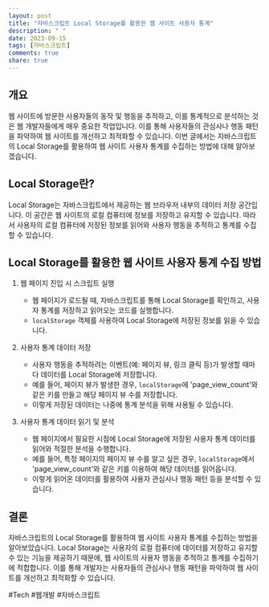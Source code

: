 ```yaml
---
layout: post
title: "자바스크립트 Local Storage를 활용한 웹 사이트 사용자 통계"
description: " "
date: 2023-09-15
tags: [자바스크립트]
comments: true
share: true
---
```


## 개요

웹 사이트에 방문한 사용자들의 동작 및 행동을 추적하고, 이를 통계적으로 분석하는 것은 웹 개발자들에게 매우 중요한 작업입니다. 이를 통해 사용자들의 관심사나 행동 패턴을 파악하여 웹 사이트를 개선하고 최적화할 수 있습니다. 이번 글에서는 자바스크립트의 Local Storage를 활용하여 웹 사이트 사용자 통계를 수집하는 방법에 대해 알아보겠습니다.

## Local Storage란?

Local Storage는 자바스크립트에서 제공하는 웹 브라우저 내부의 데이터 저장 공간입니다. 이 공간은 웹 사이트의 로컬 컴퓨터에 정보를 저장하고 유지할 수 있습니다. 따라서 사용자의 로컬 컴퓨터에 저장된 정보를 읽어와 사용자 행동을 추적하고 통계를 수집할 수 있습니다.

## Local Storage를 활용한 웹 사이트 사용자 통계 수집 방법

1. 웹 페이지 진입 시 스크립트 실행
   - 웹 페이지가 로드될 때, 자바스크립트를 통해 Local Storage를 확인하고, 사용자 통계를 저장하고 읽어오는 코드를 실행합니다.
   - `localStorage` 객체를 사용하여 Local Storage에 저장된 정보를 읽을 수 있습니다.

2. 사용자 통계 데이터 저장
   - 사용자 행동을 추적하려는 이벤트(예: 페이지 뷰, 링크 클릭 등)가 발생할 때마다 데이터를 Local Storage에 저장합니다.
   - 예를 들어, 페이지 뷰가 발생한 경우, `localStorage`에 'page_view_count'와 같은 키를 만들고 해당 페이지 뷰 수를 저장합니다.
   - 이렇게 저장된 데이터는 나중에 통계 분석을 위해 사용될 수 있습니다.

3. 사용자 통계 데이터 읽기 및 분석
   - 웹 페이지에서 필요한 시점에 Local Storage에 저장된 사용자 통계 데이터를 읽어와 적절한 분석을 수행합니다.
   - 예를 들어, 특정 페이지의 페이지 뷰 수를 알고 싶은 경우, `localStorage`에서 'page_view_count'와 같은 키를 이용하여 해당 데이터를 읽어옵니다.
   - 이렇게 읽어온 데이터를 활용하여 사용자 관심사나 행동 패턴 등을 분석할 수 있습니다.

## 결론

자바스크립트의 Local Storage를 활용하여 웹 사이트 사용자 통계를 수집하는 방법을 알아보았습니다. Local Storage는 사용자의 로컬 컴퓨터에 데이터를 저장하고 유지할 수 있는 기능을 제공하기 때문에, 웹 사이트의 사용자 행동을 추적하고 통계를 수집하기에 적합합니다. 이를 통해 개발자는 사용자들의 관심사나 행동 패턴을 파악하여 웹 사이트를 개선하고 최적화할 수 있습니다.

#Tech #웹개발 #자바스크립트